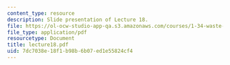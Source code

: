 ```yaml
---
content_type: resource
description: Slide presentation of Lecture 18.
file: https://ol-ocw-studio-app-qa.s3.amazonaws.com/courses/1-34-waste-containment-and-remediation-technology-spring-2004/7dc7038e18f1b98b6b07ed1e55824cf4_lecture18.pdf
file_type: application/pdf
resourcetype: Document
title: lecture18.pdf
uid: 7dc7038e-18f1-b98b-6b07-ed1e55824cf4
---
```

